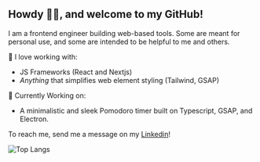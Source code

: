 ## Howdy 👋🏿, and welcome to my GitHub!

I am a frontend engineer building web-based tools. Some are meant for personal use, and some are intended to be helpful to me and others.

💬 I love working with:
- JS Frameworks (React and Nextjs)
- _Anything_ that simplifies web element styling (Tailwind, GSAP)

🔭 Currently Working on:
- A minimalistic and sleek Pomodoro timer built on Typescript, GSAP, and Electron.

To reach me, send me a message on my [Linkedin](https://www.linkedin.com/in/andrew-ohakam/)!

![Top Langs](https://github-readme-stats.vercel.app/api/top-langs/?username=andlas98&layout=compact&title_color=007bff&text_color=e7e7e7&icon_color=007bff&bg_color=171c28)
<!--
**andlas98/andlas98** is a ✨ _special_ ✨ repository because its `README.md` (this file) appears on your GitHub profile.

Here are some ideas to get you started:

- 🔭 I’m currently working on ...
- 🌱 I’m currently learning ...
- 👯 I’m looking to collaborate on ...
- 🤔 I’m looking for help with ...
- 💬 Ask me about ...
- 📫 How to reach me: ...
- 😄 Pronouns: ...
- ⚡ Fun fact: ...
-->
